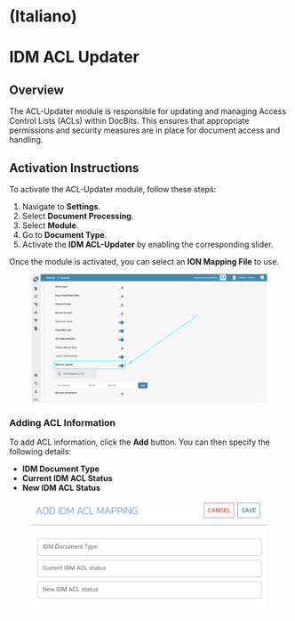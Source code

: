 
# (Italiano)

# IDM ACL Updater

## Overview

The ACL-Updater module is responsible for updating and managing Access Control Lists (ACLs) within DocBits. This ensures that appropriate permissions and security measures are in place for document access and handling.

## Activation Instructions

To activate the ACL-Updater module, follow these steps:

1. Navigate to **Settings**.
2. Select **Document Processing**.
3. Select **Module**.
4. Go to **Document Type**.
5. Activate the **IDM ACL-Updater** by enabling the corresponding slider.

Once the module is activated, you can select an **ION Mapping File** to use.

<figure><img src="../../../../.gitbook/assets/IDM-ACL-UPDATER1.png" alt=""><figcaption></figcaption></figure>

### Adding ACL Information

To add ACL information, click the **Add** button. You can then specify the following details:

* **IDM Document Type**
* **Current IDM ACL Status**
* **New IDM ACL Status**

<figure><img src="../../../../.gitbook/assets/IDM-ACL-UPDATER2.png" alt="" width="563"><figcaption></figcaption></figure>


